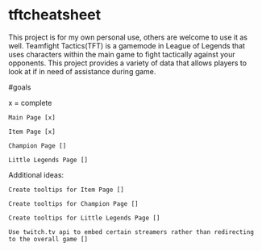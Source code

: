 # tftcheatsheet

This project is for my own personal use, others are welcome to use it as well. Teamfight Tactics(TFT) is a gamemode in League of
Legends that uses characters within the main game to fight tactically against your opponents. This project provides a variety of data that
allows players to look at if in need of assistance during game.

#goals

x = complete

```
Main Page [x]

Item Page [x]

Champion Page []

Little Legends Page []
```
Additional ideas:
```
Create tooltips for Item Page []

Create tooltips for Champion Page []

Create tooltips for Little Legends Page []

Use twitch.tv api to embed certain streamers rather than redirecting to the overall game []
```
